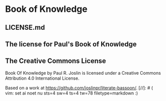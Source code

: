#	Book of Knowledge
##	LICENSE.md
##	The license for Paul's Book of Knowledge
##  The Creative Commons License
Book Of Knowledge by Paul R. Joslin is licensed under a Creative Commons Attribution 4.0 International License.

Based on a work at https://github.com/joslinpr/literate-bassoon/.
[//]: # ( vim: set ai noet nu sts=4 sw=4 ts=4 tw=78 filetype=markdown :)
